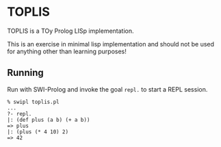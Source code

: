 # TOPLIS

TOPLIS is a TOy Prolog LISp implementation.

This is an exercise in minimal lisp implementation and should not be used for anything
other than learning purposes!

## Running

Run with SWI-Prolog and invoke the goal `repl.` to start a REPL session.

```
% swipl toplis.pl
...
?- repl.
|: (def plus (a b) (+ a b))
=> plus
|: (plus (* 4 10) 2)
=> 42
```
